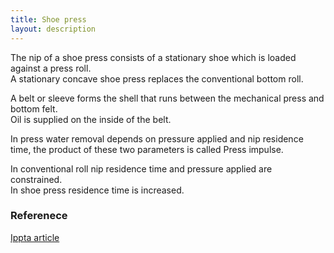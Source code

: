 ```yaml
---
title: Shoe press
layout: description
---
```


The nip of a shoe press consists of a stationary shoe which is loaded against a press roll.   
A stationary concave shoe press replaces the
conventional bottom roll.  

A belt or sleeve forms the shell that runs between the mechanical press and bottom felt.   
Oil is supplied on the inside of the belt.

In press water removal depends on pressure applied and nip residence time, the product of these two parameters is called Press impulse.

In conventional roll nip residence time and pressure applied are constrained.  
In shoe press residence time is increased.
### Referenece

[Ippta article](https://ippta.co/wp-content/uploads/2021/01/2007_Issue_1_IPPTA_Articel_13.pdf)